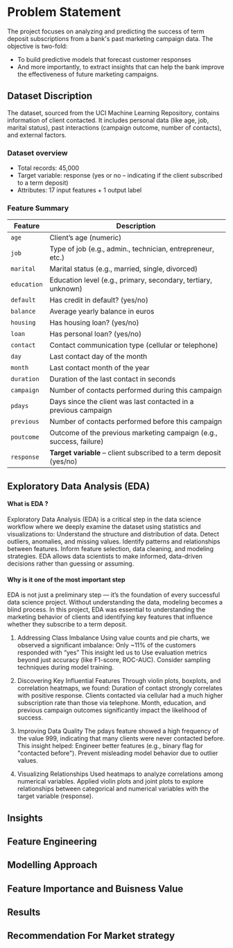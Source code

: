 # Problem Statement 
The project focuses on analyzing and predicting the success of term deposit subscriptions from a bank's past marketing campaign data. The objective is two-fold:
- To build predictive models that forecast customer responses
- And more importantly, to extract insights that can help the bank improve the effectiveness of future marketing campaigns.
## Dataset Discription
The dataset, sourced from the UCI Machine Learning Repository, contains information of client contacted. It includes personal data (like age, job, marital status), past interactions (campaign outcome, number of contacts), and external factors.
### Dataset overview
- Total records: 45,000
- Target variable: response (yes or no – indicating if the client subscribed to a term deposit)
- Attributes: 17 input features + 1 output label
### Feature Summary
| Feature     | Description                                                         |
| ----------- | ------------------------------------------------------------------- |
| `age`       | Client’s age (numeric)                                              |
| `job`       | Type of job (e.g., admin., technician, entrepreneur, etc.)          |
| `marital`   | Marital status (e.g., married, single, divorced)                    |
| `education` | Education level (e.g., primary, secondary, tertiary, unknown)       |
| `default`   | Has credit in default? (yes/no)                                     |
| `balance`   | Average yearly balance in euros                                     |
| `housing`   | Has housing loan? (yes/no)                                          |
| `loan`      | Has personal loan? (yes/no)                                         |
| `contact`   | Contact communication type (cellular or telephone)                  |
| `day`       | Last contact day of the month                                       |
| `month`     | Last contact month of the year                                      |
| `duration`  | Duration of the last contact in seconds                             |
| `campaign`  | Number of contacts performed during this campaign                   |
| `pdays`     | Days since the client was last contacted in a previous campaign     |
| `previous`  | Number of contacts performed before this campaign                   |
| `poutcome`  | Outcome of the previous marketing campaign (e.g., success, failure) |
| `response`  | **Target variable** – client subscribed to a term deposit (yes/no)  |
## Exploratory Data Analysis (EDA)
#### What is EDA ?
Exploratory Data Analysis (EDA) is a critical step in the data science workflow where we deeply examine the dataset using statistics and visualizations to:
Understand the structure and distribution of data.
Detect outliers, anomalies, and missing values.
Identify patterns and relationships between features.
Inform feature selection, data cleaning, and modeling strategies.
EDA allows data scientists to make informed, data-driven decisions rather than guessing or assuming.

#### Why is it one of the most important step
EDA is not just a preliminary step — it’s the foundation of every successful data science project. Without understanding the data, modeling becomes a blind process.
In this project, EDA was essential to understanding the marketing behavior of clients and identifying key features that influence whether they subscribe to a term deposit.

1. Addressing Class Imbalance 
Using value counts and pie charts, we observed a significant imbalance:
Only ~11% of the customers responded with “yes”
This insight led us to Use evaluation metrics beyond just accuracy (like F1-score, ROC-AUC).
Consider sampling techniques during model training.

2. Discovering Key Influential Features
Through violin plots, boxplots, and correlation heatmaps, we found:
Duration of contact strongly correlates with positive response.
Clients contacted via cellular had a much higher subscription rate than those via telephone.
Month, education, and previous campaign outcomes significantly impact the likelihood of success.

3. Improving Data Quality
The pdays feature showed a high frequency of the value 999, indicating that many clients were never contacted before. This insight helped:
Engineer better features (e.g., binary flag for "contacted before").
Prevent misleading model behavior due to outlier values.

4. Visualizing Relationships
Used heatmaps to analyze correlations among numerical variables.
Applied violin plots and joint plots to explore relationships between categorical and numerical variables with the target variable (response).


## Insights



## Feature Engineering


## Modelling Approach


## Feature Importance and Buisness Value

## Results


## Recommendation For Market strategy
